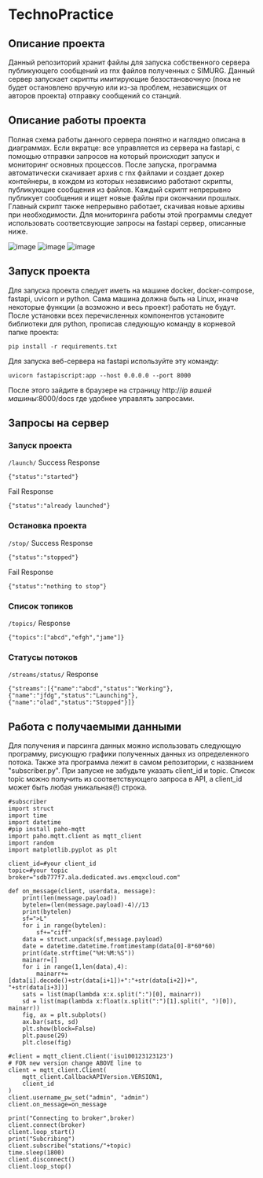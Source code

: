 # TechnoPractice


## Описание проекта

Данный репозиторий хранит файлы для запуска собственного сервера публикующего сообщений из rnx файлов полученных с SIMURG. Данный сервер запускает скрипты имитирующие безостановочную (пока не будет остановлено вручную или из-за проблем, независящих от авторов проекта) отправку сообщений со станций.


## Описание работы проекта

Полная схема работы данного сервера понятно и наглядно описана в диаграммах. Если вкратце: все управляется из сервера на fastapi, с помощью отправки запросов на который происходит запуск и мониторинг основных процессов. После запуска, программа автоматически скачивает архив с rnx файлами и создает докер контейнеры, в кождом из которых независимо работают скрипты, публикующие сообщения из файлов. Каждый скрипт непрерывно публикует сообщения и ищет новые файлы при окончании прошлых. Главный скрипт также непрерывно работает, скачивая новые архивы при необходимости. Для мониторинга работы этой программы следует использовать соответсвующие запросы на fastapi сервер, описанные ниже.

![image](https://github.com/PecherskyDaniil/TechnoPractice/assets/78026424/8762b563-c5e3-42b8-b458-a8a748485a8c)
![image](https://github.com/PecherskyDaniil/TechnoPractice/assets/78026424/12f936f2-0223-42fd-8d9a-1f2d2ed90fe0)
![image](https://github.com/PecherskyDaniil/TechnoPractice/assets/78026424/6fd1ae7d-b386-46ef-ac2d-933008037104)

## Запуск проекта

Для запуска проекта следует иметь на машине docker, docker-compose, fastapi, uvicorn и python. Сама машина должна быть на Linux, иначе некоторые функции (а возможно и весь проект) работать не будут. После установки всех перечисленных компонентов установите библиотеки для python, прописав следующую команду в корневой папке проекта:
```
pip install -r requirements.txt
```
Для запуска веб-сервера на fastapi используйте эту команду:
```
uvicorn fastapiscript:app --host 0.0.0.0 --port 8000
```
После этого зайдите в браузере на страницу http://*ip вашей машины*:8000/docs где удобнее управлять запросами.

## Запросы на сервер
### Запуск проекта
```/launch/```
Success Response
```
{"status":"started"}
```
Fail Response
```
{"status":"already launched"}
```

### Остановка проекта
```/stop/```
Success Response
```
{"status":"stopped"}
```
Fail Response
```
{"status":"nothing to stop"}
```

### Список топиков
```/topics/```
Response
```
{"topics":["abcd","efgh","jame"]}
```

### Статусы потоков
```/streams/status/```
Response
```
{"streams":[{"name":"abcd","status":"Working"},{"name":"jfdg","status":"Launching"},{"name":"olad","status":"Stopped"}]}
```
## Работа с получаемыми данными
Для получения и парсинга данных можно использовать следующую программу, рисующую графики полученных данных из определенного потока. Также эта программа лежит в самом репозитории, с названием "subscriber.py". При запуске не забудьте указать client_id и topic. Список topic можно получить из соответствующего запроса в API, а client_id может быть любая уникальная(!) строка.
```
#subscriber
import struct
import time
import datetime
#pip install paho-mqtt
import paho.mqtt.client as mqtt_client
import random
import matplotlib.pyplot as plt

client_id=#your client_id
topic=#your topic
broker="sdb777f7.ala.dedicated.aws.emqxcloud.com"

def on_message(client, userdata, message):
    print(len(message.payload))
    bytelen=(len(message.payload)-4)//13
    print(bytelen)
    sf=">L"
    for i in range(bytelen):
        sf+="ciff"
    data = struct.unpack(sf,message.payload)
    date = datetime.datetime.fromtimestamp(data[0]-8*60*60)
    print(date.strftime("%H:%M:%S"))
    mainarr=[]
    for i in range(1,len(data),4):
        mainarr+=[data[i].decode()+str(data[i+1])+":"+str(data[i+2])+", "+str(data[i+3])]
    sats = list(map(lambda x:x.split(":")[0], mainarr))
    sd = list(map(lambda x:float(x.split(":")[1].split(", ")[0]), mainarr))
    fig, ax = plt.subplots()
    ax.bar(sats, sd)
    plt.show(block=False)
    plt.pause(29)
    plt.close(fig)

#client = mqtt_client.Client('isu100123123123')
# FOR new version change ABOVE line to 
client = mqtt_client.Client(
    mqtt_client.CallbackAPIVersion.VERSION1, 
    client_id
)
client.username_pw_set("admin", "admin")
client.on_message=on_message

print("Connecting to broker",broker)
client.connect(broker) 
client.loop_start() 
print("Subcribing")
client.subscribe("stations/"+topic)
time.sleep(1800)
client.disconnect()
client.loop_stop()
```
